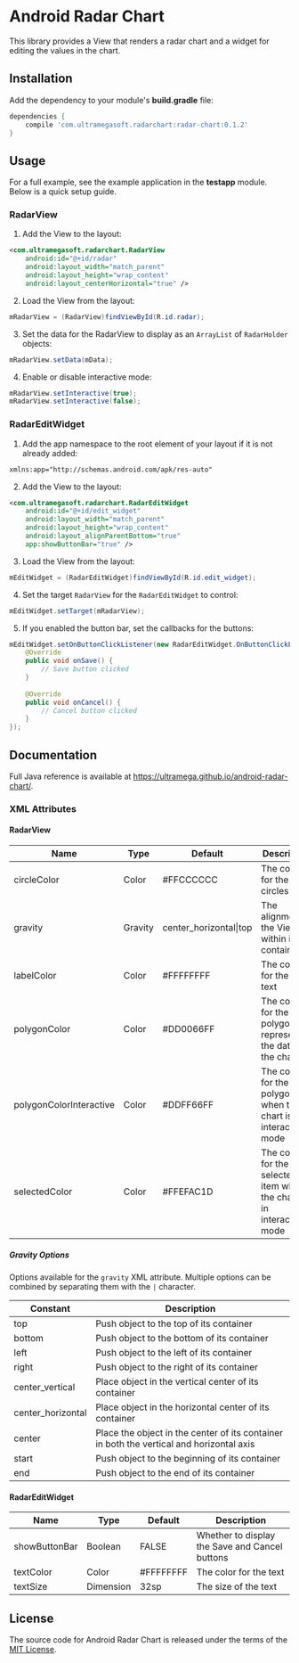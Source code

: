# Android Radar Chart

This library provides a View that renders a radar chart and a widget for editing the values in the chart.

## Installation

Add the dependency to your module's **build.gradle** file:

```gradle
dependencies {
    compile 'com.ultramegasoft.radarchart:radar-chart:0.1.2'
}
```

## Usage

For a full example, see the example application in the **testapp** module. Below is a quick setup guide.

### RadarView

   1. Add the View to the layout:

```xml
<com.ultramegasoft.radarchart.RadarView
    android:id="@+id/radar"
    android:layout_width="match_parent"
    android:layout_height="wrap_content"
    android:layout_centerHorizontal="true" />
```

   2. Load the View from the layout:

```java
mRadarView = (RadarView)findViewById(R.id.radar);
```

   3. Set the data for the RadarView to display as an `ArrayList` of `RadarHolder` objects:

```java
mRadarView.setData(mData);
```

   4. Enable or disable interactive mode:

```java
mRadarView.setInteractive(true);
mRadarView.setInteractive(false);
```

### RadarEditWidget

   1. Add the app namespace to the root element of your layout if it is not already added:

```xml
xmlns:app="http://schemas.android.com/apk/res-auto"
```

   2. Add the View to the layout:

```xml
<com.ultramegasoft.radarchart.RadarEditWidget
    android:id="@+id/edit_widget"
    android:layout_width="match_parent"
    android:layout_height="wrap_content"
    android:layout_alignParentBottom="true"
    app:showButtonBar="true" />
```

   3. Load the View from the layout:

```java
mEditWidget = (RadarEditWidget)findViewById(R.id.edit_widget);
```

   4. Set the target `RadarView` for the `RadarEditWidget` to control:

```java
mEditWidget.setTarget(mRadarView);
```

   5. If you enabled the button bar, set the callbacks for the buttons:

```java
mEditWidget.setOnButtonClickListener(new RadarEditWidget.OnButtonClickListener() {
    @Override
    public void onSave() {
        // Save button clicked
    }
    
    @Override
    public void onCancel() {
        // Cancel button clicked
    }
});
```

## Documentation

Full Java reference is available at https://ultramega.github.io/android-radar-chart/.

### XML Attributes

#### RadarView

| Name                    | Type    | Default                | Description                                                           |
|-------------------------|---------|------------------------|-----------------------------------------------------------------------|
| circleColor             | Color   | #FFCCCCCC              | The color for the circles                                             |
| gravity                 | Gravity | center_horizontal\|top | The alignment of the View within its container                        |
| labelColor              | Color   | #FFFFFFFF              | The color for the label text                                          |
| polygonColor            | Color   | #DD0066FF              | The color for the polygon representing the data in the chart          |
| polygonColorInteractive | Color   | #DDFF66FF              | The color for the polygon when the chart is in interactive mode       |
| selectedColor           | Color   | #FFEFAC1D              | The color for the selected item when the chart is in interactive mode |

##### Gravity Options

Options available for the `gravity` XML attribute. Multiple options can be combined by separating them with the `|` character.

| Constant          | Description                                                                              |
|-------------------|------------------------------------------------------------------------------------------|
| top               | Push object to the top of its container                                                  |
| bottom            | Push object to the bottom of its container                                               |
| left              | Push object to the left of its container                                                 |
| right             | Push object to the right of its container                                                |
| center_vertical   | Place object in the vertical center of its container                                     |
| center_horizontal | Place object in the horizontal center of its container                                   |
| center            | Place the object in the center of its container in both the vertical and horizontal axis |
| start             | Push object to the beginning of its container                                            |
| end               | Push object to the end of its container                                                  | 

#### RadarEditWidget

| Name          | Type      | Default   | Description                                    |
|---------------|-----------|-----------|------------------------------------------------|
| showButtonBar | Boolean   | FALSE     | Whether to display the Save and Cancel buttons |
| textColor     | Color     | #FFFFFFFF | The color for the text                         |
| textSize      | Dimension | 32sp      | The size of the text                           |

## License

The source code for Android Radar Chart is released under the terms of the [MIT License](http://sguidetti.mit-license.org/).
